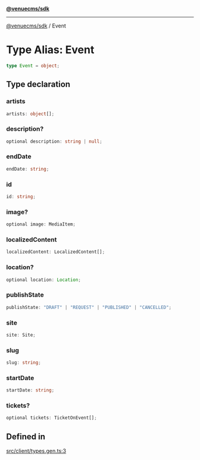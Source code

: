 [**@venuecms/sdk**](../Index.md)

***

[@venuecms/sdk](../Index.md) / Event

# Type Alias: Event

```ts
type Event = object;
```

## Type declaration

### artists

```ts
artists: object[];
```

### description?

```ts
optional description: string | null;
```

### endDate

```ts
endDate: string;
```

### id

```ts
id: string;
```

### image?

```ts
optional image: MediaItem;
```

### localizedContent

```ts
localizedContent: LocalizedContent[];
```

### location?

```ts
optional location: Location;
```

### publishState

```ts
publishState: "DRAFT" | "REQUEST" | "PUBLISHED" | "CANCELLED";
```

### site

```ts
site: Site;
```

### slug

```ts
slug: string;
```

### startDate

```ts
startDate: string;
```

### tickets?

```ts
optional tickets: TicketOnEvent[];
```

## Defined in

[src/client/types.gen.ts:3](https://github.com/venuecms/sdk/blob/7d93df2eefed457c19a4c5aaa8f3aab0d6372cf0/src/client/types.gen.ts#L3)

